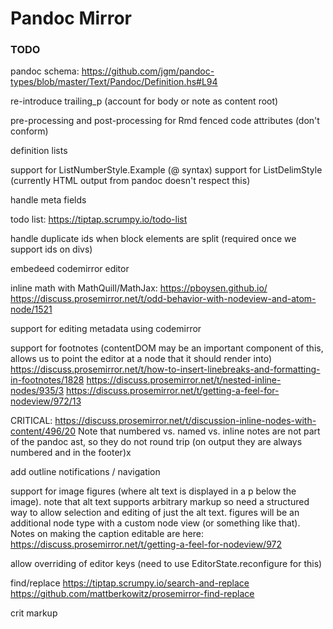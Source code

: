 # Pandoc Mirror

### TODO

pandoc schema: <https://github.com/jgm/pandoc-types/blob/master/Text/Pandoc/Definition.hs#L94>

re-introduce trailing_p (account for body or note as content root)

pre-processing and post-processing for Rmd fenced code attributes (don't conform)

definition lists


support for ListNumberStyle.Example (@ syntax)
support for ListDelimStyle (currently HTML output from pandoc doesn't respect this)

handle meta fields

todo list: https://tiptap.scrumpy.io/todo-list

handle duplicate ids when block elements are split (required once we support ids on divs)

embedeed codemirror editor

inline math with MathQuill/MathJax: 
   https://pboysen.github.io/
   https://discuss.prosemirror.net/t/odd-behavior-with-nodeview-and-atom-node/1521

support for editing metadata using codemirror

support for footnotes (contentDOM may be an important component of this, allows us to 
point the editor at a node that it should render into)
  https://discuss.prosemirror.net/t/how-to-insert-linebreaks-and-formatting-in-footnotes/1828
  https://discuss.prosemirror.net/t/nested-inline-nodes/935/3
  https://discuss.prosemirror.net/t/getting-a-feel-for-nodeview/972/13

  CRITICAL: https://discuss.prosemirror.net/t/discussion-inline-nodes-with-content/496/20
Note that numbered vs. named vs. inline notes are not part of the pandoc ast, so they 
do not round trip (on output they are always numbered and in the footer)x

add outline notifications / navigation

support for image figures (where alt text is displayed in a p below the image). note that alt text supports arbitrary markup so need a structured way to allow selection and editing of just the alt text. figures will
be an additional node type with a custom node view (or something like that). Notes on making the caption editable
are here: https://discuss.prosemirror.net/t/getting-a-feel-for-nodeview/972

allow overriding of editor keys (need to use EditorState.reconfigure for this)

find/replace
  https://tiptap.scrumpy.io/search-and-replace 
  https://github.com/mattberkowitz/prosemirror-find-replace

crit markup

